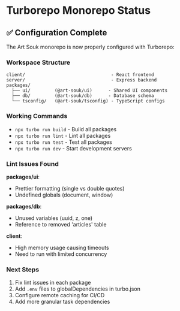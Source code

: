 # Turborepo Monorepo Status

## ✅ Configuration Complete

The Art Souk monorepo is now properly configured with Turborepo:

### Workspace Structure
```
client/                                - React frontend
server/                                - Express backend
packages/
  ├── ui/         (@art-souk/ui)      - Shared UI components
  ├── db/         (@art-souk/db)      - Database schema
  └── tsconfig/   (@art-souk/tsconfig) - TypeScript configs
```

### Working Commands
- `npx turbo run build` - Build all packages
- `npx turbo run lint` - Lint all packages
- `npx turbo run test` - Test all packages
- `npx turbo run dev` - Start development servers

### Lint Issues Found

**packages/ui**:
- Prettier formatting (single vs double quotes)
- Undefined globals (document, window)

**packages/db**:
- Unused variables (uuid, z, one)
- Reference to removed 'articles' table

**client**:
- High memory usage causing timeouts
- Need to run with limited concurrency

### Next Steps
1. Fix lint issues in each package
2. Add `.env` files to globalDependencies in turbo.json
3. Configure remote caching for CI/CD
4. Add more granular task dependencies
